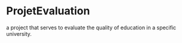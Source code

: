 # ProjetEvaluation
a project that serves to evaluate the quality of education in a specific university.
